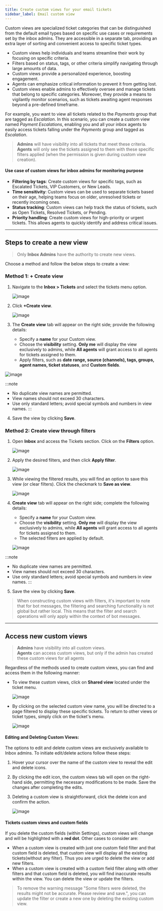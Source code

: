 ```yaml
---
title: Create custom views for your email tickets
sidebar_label: Email custom view 
---
```


<!--
:::note
The number of allowable custom views for each subscription tier is as follows:
* **Freemium**: 1 custom view
* **Standard**: 10 custom views
* **Premium**: 10 custom views
* **Enterprise**: 20 custom views
:::

-->


Custom views are specialized ticket categories that can be distinguished from the default email types based on specific use cases or requirements set by the inbox admins. They are accessible in a separate tab, providing an extra layer of sorting and convenient access to specific ticket types.
- Custom views help individuals and teams streamline their work by focusing on specific criteria.
- Filters based on status, tags, or other criteria simplify navigating through large amounts of data.
- Custom views provide a personalized experience, boosting engagement.
- Agents can emphasize critical information to prevent it from getting lost.
- Custom views enable admins to effectively oversee and manage tickets that belong to specific categories. Moreover, they provide a means to vigilantly monitor scenarios, such as tickets awaiting agent responses beyond a pre-defined timeframe. 

For example, you want to view all tickets related to the *Payments* group that are tagged as *Escalation*. In this scenario, you can create a custom view named *Payment Escalations*, enabling you and all your inbox agents to easily access tickets falling under the *Payments* group and tagged as *Escalation*.

> **Admins** will have visibility into all tickets that meet these criteria.      
> **Agents** will only see the tickets assigned to them with these specific filters applied (when the permission is given during custom view creation). 

#### Use case of custom views for inbox admins for monitoring purpose

- **Filtering by tags**: Create custom views for specific tags, such as Escalated Tickets, VIP Customers, or New Leads.
- **Time sensitivity**: Custom views can be used to separate tickets based on their age, helping teams focus on older, unresolved tickets or recently incoming ones.
- **Status tracking**: Custom views can help track the status of tickets, such as Open Tickets, Resolved Tickets, or Pending.
- **Priority handling**: Create custom views for high-priority or urgent tickets. This allows agents to quickly identify and address critical issues.

-----

## Steps to create a new view

> Only **Inbox Admins** have the authority to create new views.

Choose a method and follow the below steps to create a view: 

### Method 1: + Create view 

1. Navigate to the **Inbox > Tickets** and select the tickets menu option.

    ![image](https://imgur.com/cBOs1jH.png)

2. Click **+Create view**. 

    ![image](https://imgur.com/xI3EbTD.png)

3. The **Create view** tab will appear on the right side; provide the following details:
    - Specify a **name** for your Custom view.
    - Choose the **visibility** setting. **Only me** will display the view exclusively to admins, while **All agents** will grant access to all agents for tickets assigned to them.
    - Apply filters, such as **date range, source (channels), tags, groups, agent names, ticket statuses**, and **Custom fields**.

![image](https://imgur.com/km1oseI.png)


:::note
- No duplicate view names are permitted.
- View names should not exceed 30 characters.
- Use only standard letters; avoid special symbols and numbers in view names.
:::

4. Save the view by clicking **Save**.

### Method 2: Create view through filters 

1. Open **Inbox** and access the Tickets section. Click on the **Filters** option.

    ![image](https://imgur.com/FWmO2XP.png)

2. Apply the desired filters, and then click **Apply filter**. 

    ![image](https://imgur.com/WdR7RiE.png)

3. While viewing the filtered results, you will find an option to save this view (or clear filters). Click the checkmark to **Save as view**.

    ![image](https://imgur.com/WkTs4Ms.png)

4. **Create view** tab will appear on the right side; complete the following details:
    - Specify a **name** for your Custom view.
    - Choose the **visibility** setting. **Only me** will display the view exclusively to admins, while **All agents** will grant access to all agents for tickets assigned to them.
    - The selected filters are applied by default.

    ![image](https://imgur.com/uB7gcOX.png)

:::note
- No duplicate view names are permitted.
- View names should not exceed 30 characters.
- Use only standard letters; avoid special symbols and numbers in view names.
:::

5. Save the view by clicking **Save**.

> When constructing custom views with filters, it's important to note that for bot messages, the filtering and searching functionality is not global but rather local. This means that the filter and search operations will only apply within the context of bot messages.

------

## Access new custom views

> **Admins** have visibility into all custom views.         
> **Agents** can access custom views, but only if the admin has created these custom views for all agents

Regardless of the methods used to create custom views, you can find and access them in the following manner:

- To view these custom views, click on **Shared view** located under the ticket menu.

    ![image](https://imgur.com/17Q5vHg.png)

- By clicking on the selected custom view name, you will be directed to a page filtered to display these specific tickets. To return to other views or ticket types, simply click on the ticket's menu.

    ![image](https://imgur.com/WoSles5.png)

#### Editing and Deleting Custom Views:

The options to edit and delete custom views are exclusively available to Inbox admins. To initiate edit/delete actions follow these steps:

1. Hover your cursor over the name of the custom view to reveal the edit and delete icons.
2. By clicking the edit icon, the custom views tab will open on the right-hand side, permitting the necessary modifications to be made. Save the changes after completing the edits.
3. Deleting a custom view is straightforward, click the delete icon and confirm the action.

    ![image](https://imgur.com/rSUw8Z8.png)



#### Tickets custom views and custom fields 

If you delete the custom fields (within Settings), custom views will change and will be highlighted with a **red dot**. Other cases to consider are:
- When a custom view is created with just one custom field filter and that custom field is deleted, that custom view will display all the existing tickets(without any filter). Thus you are urged to delete the view or add new filters.
- When a custom view is created with a custom field filter along with other filters and that custom field is deleted, you will find inaccurate results within the view. You can delete the view or update the filters. 

                                   

> To remove the warning message "Some filters were deleted, the results might not be accurate. Please review and save.", you can update the filter or create a new one by deleting the existing custom view.